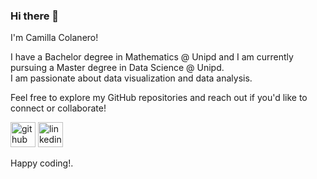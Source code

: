 ### Hi there 👋

I'm Camilla Colanero!

I have a Bachelor degree in Mathematics @ Unipd and I am currently pursuing a Master degree in Data Science @ Unipd.  
I am passionate about data visualization and data analysis. 

Feel free to explore my GitHub repositories and reach out if you'd like to connect or collaborate!

[<img src='https://cdn.jsdelivr.net/npm/simple-icons@3.0.1/icons/github.svg' alt='github' height='40'>](https://github.com/camillacolanero)  [<img src='https://cdn.jsdelivr.net/npm/simple-icons@3.0.1/icons/linkedin.svg' alt='linkedin' height='40'>](https://www.linkedin.com/in/linkedin.com/in/camilla-colanero-a1a746267/)  

Happy coding!. 

